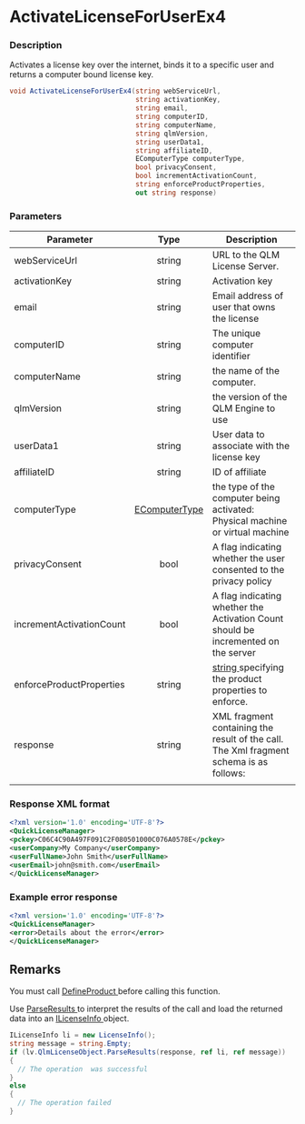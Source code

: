 # ActivateLicenseForUserEx4

### Description

Activates a license key over the internet, binds it to a specific user and returns a computer bound license key.

```csharp
void ActivateLicenseForUserEx4(string webServiceUrl, 
                               string activationKey, 
                               string email, 
                               string computerID, 
                               string computerName, 
                               string qlmVersion, 
                               string userData1, 
                               string affiliateID, 
                               EComputerType computerType, 
                               bool privacyConsent, 
                               bool incrementActivationCount, 
                               string enforceProductProperties,
                               out string response)
```

### Parameters

| Parameter                |                             Type                            | Description                                                                                                                               |
| ------------------------ | :---------------------------------------------------------: | ----------------------------------------------------------------------------------------------------------------------------------------- |
| webServiceUrl            |                            string                           | URL to the QLM License Server.                                                                                                            |
| activationKey            |                            string                           | Activation key                                                                                                                            |
| email                    |                            string                           | Email address of user that owns the license                                                                                               |
| computerID               |                            string                           | The unique computer identifier                                                                                                            |
| computerName             |                            string                           | the name of the computer.                                                                                                                 |
| qlmVersion               |                            string                           | the version of the QLM Engine to use                                                                                                      |
| userData1                |                            string                           | User data to associate with the license key                                                                                               |
| affiliateID              |                            string                           | ID of affiliate                                                                                                                           |
| computerType             | [EComputerType](../../../qlmlicense/enums/ecomputertype.md) | the type of the computer being activated: Physical machine or virtual machine                                                             |
| privacyConsent           |                             bool                            | A flag indicating whether the user consented to the privacy policy                                                                        |
| incrementActivationCount |                             bool                            | A flag indicating whether the Activation Count should be incremented on the server                                                        |
| enforceProductProperties |                            string                           | [string ](../../../../fundamental-concepts/product-properties/enforce-productproperties.md)specifying the product properties to enforce.  |
| response                 |                            string                           | XML fragment containing the result of the call. The Xml fragment schema is as follows:                                                    |
|                          |                                                             |                                                                                                                                           |

### Response XML format

```xml
<?xml version='1.0' encoding='UTF-8'?>
<QuickLicenseManager>
<pckey>C06C4C90A497F091C2F080501000C076A0578E</pckey>
<userCompany>My Company</userCompany>
<userFullName>John Smith</userFullName>
<userEmail>john@smith.com</userEmail>
</QuickLicenseManager>
```

### Example error response

```xml
<?xml version='1.0' encoding='UTF-8'?>
<QuickLicenseManager>
<error>Details about the error</error>
</QuickLicenseManager>
```

## Remarks

You must call [DefineProduct ](../../../qlmlicense/client-side-methods/defineproduct.md)before calling this function.

Use [ParseResults ](../../../iqlmcustomerinfo/methods/parseresults.md)to interpret the results of the call and load the returned data into an [ILicenseInfo ](../../../ilicenseinfo/)object.

```csharp
ILicenseInfo li = new LicenseInfo();
string message = string.Empty;
if (lv.QlmLicenseObject.ParseResults(response, ref li, ref message))
{
  // The operation  was successful	
}
else
{
  // The operation failed
}
```
